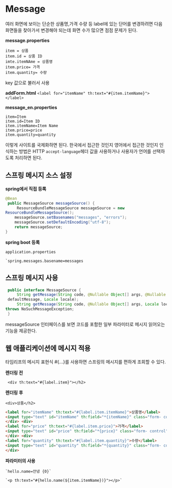 # Message

여러 화면에 보이는 단순한 상품명,가격 수량 등 label에 있는 단어를 변경하려면 다음 화면들을 찾아가서 변경해야 되는데 화면 수가 많으면 점점 문제가 된다.

**message.properties**
~~~
item = 상품
item.id = 상품 ID
imte.itemNAme = 상품명
item.price= 가격
item.quantity= 수량
~~~
key 값으로 불러서 사용

**addForm.html**
`<label for="itemName" th:text="#{item.itemName}"></label>`

**message_en.properties**
~~~
item=Item
item.id=Item ID
item.itemName=Item Name
item.price=price
item.quantity=quantity
~~~

이렇게 사이트를 국제화하면 된다.
한국에서 접근한 것인지 영어에서 접근한 것인지 인식하는 방법은 HTTP `accept-language`헤더 값을 사용하거나 사용자가 언어를 선택하도록 처리하면 된다.


## 스프링 메시지 소스 설정

**spring에서 직접 등록**

~~~java
@Bean
 public MessageSource messageSource() {
     ResourceBundleMessageSource messageSource = new
ResourceBundleMessageSource();
    messageSource.setBasenames("messages", "errors");
    messageSource.setDefaultEncoding("utf-8");
    return messageSource;
}
~~~

**spring boot 등록**

`application.properties`
~~~
`spring.messages.basename=messages
~~~



## 스프링 메시지 사용

~~~java
 public interface MessageSource {
     String getMessage(String code, @Nullable Object[] args, @Nullable String
 defaultMessage, Locale locale);
     String getMessage(String code, @Nullable Object[] args, Locale locale)
throws NoSuchMessageException;
 }
~~~
messageSource 인터페이스를 보면 코드를 포함한 일부 파라미터로 메시지 읽어오는 기능을 제공한다.


## 웹 애플리케이션에 메시지 적용

타임리프의 메시지 표현식 #{...}를 사용하면 스프링의 메시지를 편하게 조회할 수 있다.

**렌더링 전**

~~~
 <div th:text="#{label.item}"></h2>
~~~

**렌더링 후**

~~~
<div>상품</h2>
~~~

~~~html
<label for="itemName" th:text="#{label.item.itemName}">상품명</label>
<input type="text" id="itemName" th:field="*{itemName}" class="form- control" placeholder="이름을 입력하세요">
</div> <div>
<label for="price" th:text="#{label.item.price}">가격</label>
<input type="text" id="price" th:field="*{price}" class="form- control" placeholder="가격을 입력하세요">
</div> <div>
<label for="quantity" th:text="#{label.item.quantity}">수량</label>
<input type="text" id="quantity" th:field="*{quantity}" class="form- control" placeholder="수량을 입력하세요">
</div>
~~~

**파라미터의 사용**

~~~
`hello.name=안녕 {0}`

`<p th:text="#{hello.name(${item.itemName})}"></p>`
~~~
